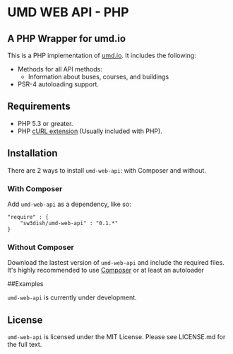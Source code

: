 # UMD WEB API - PHP
## A PHP Wrapper for umd.io



This is a PHP implementation of [umd.io](http://umd.io/).
It includes the following:

* Methods for all API methods:
	* Information about buses, courses, and buildings
* PSR-4 autoloading support.

## Requirements
* PHP 5.3 or greater.
* PHP [cURL extension](http://php.net/manual/en/book.curl.php) (Usually included with PHP).

## Installation
There are 2 ways to install `umd-web-api`: with Composer and without.

### With Composer
Add `umd-web-api` as a dependency, like so:

	"require" : {
		"sw3dish/umd-web-api" : "0.1.*"
	}

### Without Composer
Download the lastest version of `umd-web-api` and include the required files. It's highly recommended to use [Composer](https://getcomposer.org) or at least an autoloader

##Examples

`umd-web-api` is currently under development.

## License

`umd-web-api` is licensed under the MIT License. Please see LICENSE.md for the full text.

